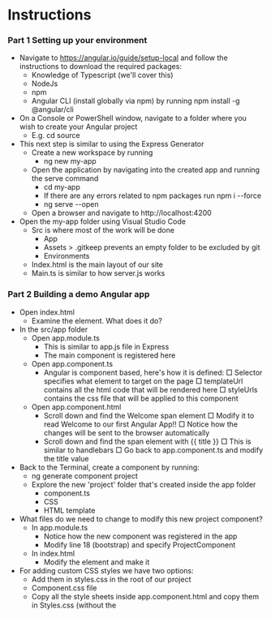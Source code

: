 # Instructions

### Part 1 Setting up your environment

- Navigate to https://angular.io/guide/setup-local and follow the instructions to download the required packages:
    - Knowledge of Typescript (we'll cover this)
    - NodeJs
    - npm
    - Angular CLI (install globally via npm) by running npm install -g @angular/cli
- On a Console or PowerShell window, navigate to a folder where you wish to create your Angular project
    - E.g. cd source
- This next step is similar to using the Express Generator
    - Create a new workspace by running
        - ng new my-app
    - Open the application by navigating into the created app and running the serve command
        - cd my-app
        - If there are any errors related to npm packages run npm i --force
        - ng serve --open
    - Open a browser and navigate to http://localhost:4200
- Open the my-app folder using Visual Studio Code
    - Src is where most of the work will be done
        - App
        - Assets > .gitkeep prevents an empty folder to be excluded by git
        - Environments
    - Index.html is the main layout of our site
    - Main.ts is similar to how server.js works

### Part 2 Building a demo Angular app

- Open index.html
    - Examine the <app-root> element. What does it do?
- In the src/app folder
    - Open app.module.ts
        - This is similar to app.js file in Express
        - The main component is registered here
    - Open app.component.ts
        - Angular is component based, here's how it is defined:
            □ Selector specifies what element to target on the page
            □ templateUrl contains all the html code that will be rendered here
            □ styleUrls contains the css file that will be applied to this component
    - Open app.component.html
        - Scroll down and find the Welcome span element
            □ Modify it to read Welcome to our first Angular App!!
            □ Notice how the changes will be sent to the browser automatically
        - Scroll down and find the span element with {{ title }}
            □ This is similar to handlebars
            □ Go back to app.component.ts and modify the title value
- Back to the Terminal, create a component by running:
    - ng generate component project
    - Explore the new 'project' folder that's created inside the app folder
        - component.ts
        - CSS
        - HTML template
- What files do we need to change to modify this new project component?
    - In app.module.ts
        - Notice how the new component was registered in the app
        - Modify line 18 (bootstrap) and specify ProjectComponent
    - In index.html
        - Modify the <app-root> element and make it <app-project>
- For adding custom CSS styles we have two options:
    - Add them in styles.css in the root of our project
    - Component.css file
    - Copy all the style sheets inside app.component.html and copy them in Styles.css (without the <style> element)
    - Add a link to styles.css in index.html
    - Create a custom rule to modify the font
        - body {}
- In project.component.html
    - Change the text to read Project Tracker
    - Modify the <p> element to a <div class="card highlight-card">
        
### Part 3 Displaying mock data on the application

- In project.component.ts
    - Replicate the mongo schema by creating a new Project class
    - Scroll down to inside ProjectComponent class declaration
        - Create a new instance of the project class with some mock values
        - How to show this on the view?
- In project.component.html
    - Add an <h4> element and use handlebars syntax to access project.name
    - Add a <p> element and use handlebars syntax to access project.course
    - Notice that properties are case sensitive and null ones will be ignored
    - Any value coming from the component should be wrapped in handlebars
- In project.component.ts
    - Comment out the instance of project
    - Create a const object that contains a list of Project
    - Initialize this list with values
    - Make mock list available to the view by assigning to a property
- In project.component.html
    - Comment out divs showing single project
    - Add another div and use ngFor attribute to iterate through the list

### Part 4 Testing 2-way databinding

- In Styles.css
    - Add a new rule for a class named lbl which will be used to line up our form labels
        - width: 75px;
        - display: inline-block;
    - Add a new rule for fieldsets to set border to none
- In project.component.html
    - Add a new section element below the cards
    - Add form fields to add a new project
        - Id
        - Name
        - Course
- In app.module.ts
    - Import the FormsModule component
    - Include this in the imports section in the @NgModule declaration
        - This module will enable the application to link data between fields and the backend
- In project.component.ts
    - Add a selectedProject property of type Project
    - Write a new method to handle on click event from the cards
- In project.component.html
    - Add an onclick handler to each card using (click) inside of the div
    - Set data binding on each input by using [(ngModel)]
    - Add ngIf to hide/show the section depending on the selectedProject property
        - This has to be hidden when page loads
Try selecting a card and modifying name